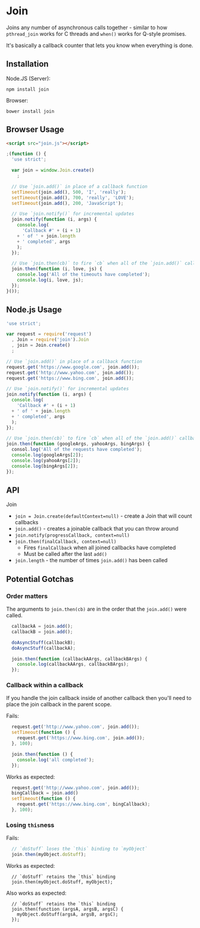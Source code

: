 Join
===

Joins any number of asynchronous calls together -
similar to how `pthread_join` works for C threads
and `when()` works for Q-style promises.

It's basically a callback counter that lets you know when everything is done.

Installation
---

Node.JS (Server):

    npm install join

Browser:

    bower install join

Browser Usage
---

```html
<script src="join.js"></script>
```

```javascript
;(function () {
  'use strict';

  var join = window.Join.create()
    ;

  // Use `join.add()` in place of a callback function
  setTimeout(join.add(), 500, 'I', 'really');
  setTimeout(join.add(), 700, 'really', 'LOVE');
  setTimeout(join.add(), 200, 'JavaScript');

  // Use `join.notify()` for incremental updates
  join.notify(function (i, args) {
    console.log(
      'Callback #' + (i + 1) 
    + ' of ' + join.length 
    + ' completed', args
    );
  });

  // Use `join.then(cb)` to fire `cb` when all of the `join.add()` callbacks have been called.
  join.then(function (i, love, js) {
    console.log('All of the timeouts have completed');
    console.log(i, love, js);
  });
}());

```

Node.js Usage
---

```javascript
'use strict';

var request = require('request')
  , Join = require('join').Join
  , join = Join.create()
  ;

// Use `join.add()` in place of a callback function
request.get('https://www.google.com', join.add());
request.get('http://www.yahoo.com', join.add());
request.get('https://www.bing.com', join.add());

// Use `join.notify()` for incremental updates
join.notify(function (i, args) {
  console.log(
    'Callback #' + (i + 1) 
  + ' of ' + join.length 
  + ' completed', args
  );
});

// Use `join.then(cb)` to fire `cb` when all of the `join.add()` callbacks have been called.
join.then(function (googleArgs, yahooArgs, bingArgs) {
  consol.log('All of the requests have completed');
  console.log(googleArgs[2]);
  console.log(yahooArgs[2]);
  console.log(bingArgs[2]);
});
```

API
---

Join

  * `join = Join.create(defaultContext=null)` - create a Join that will count callbacks
  * `join.add()` - creates a joinable callback that you can throw around
  * `join.notify(progressCallback, context=null)`
  * `join.then(finalCallback, context=null)`
    * Fires `finalCallback` when all joined callbacks have completed
    * Must be called after the last `add()`
  * `join.length` - the number of times `join.add()` has been called

Potential Gotchas
---

### Order matters

The arguments to `join.then(cb)` are in the order that the `join.add()` were called.

```javascript
  callbackA = join.add();
  callbackB = join.add();

  doAsyncStuff(callbackB);
  doAsyncStuff(callbackA);

  join.then(function (callbackAArgs, callbackBArgs) {
    console.log(callbackAArgs, callbackBArgs);
  });
```

### Callback within a callback

If you handle the join callback inside of another callback
then you'll need to place the join callback in the parent scope.

Fails:
```javascript
  request.get('http://www.yahoo.com', join.add());
  setTimeout(function () {
    request.get('https://www.bing.com', join.add());
  }, 100);

  join.then(function () {
    console.log('all completed');
  });
```


Works as expected:
```javascript
  request.get('http://www.yahoo.com', join.add());
  bingCallback = join.add()
  setTimeout(function () {
    request.get('https://www.bing.com', bingCallback);
  }, 100);
```

### Losing `this`ness

Fails:
```javascript
  // `doStuff` loses the `this` binding to `myObject`
  join.then(myObject.doStuff);
```

Works as expected:
```
  // `doStuff` retains the `this` binding
  join.then(myObject.doStuff, myObject);
```

Also works as expected:
```
  // `doStuff` retains the `this` binding
  join.then(function (argsA, argsB, argsC) {
    myObject.doStuff(argsA, argsB, argsC);
  });
```
